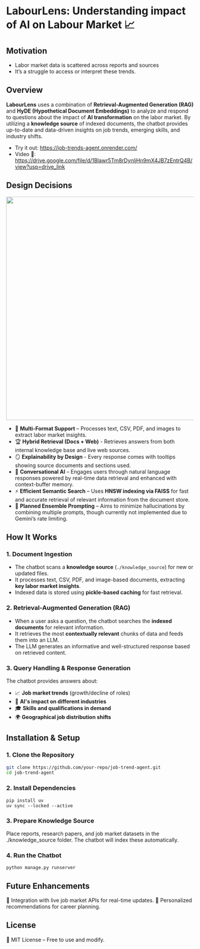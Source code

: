 
# LabourLens: Understanding impact of AI on Labour Market 📈

## Motivation
- Labor market data is scattered across reports and sources
- It’s a struggle to access or interpret these trends.

## Overview  
**LabourLens** uses a combination of **Retrieval-Augmented Generation (RAG)** and **HyDE (Hypothetical Document Embeddings)** to analyze and respond to questions about the impact of **AI transformation** on the labor market. By utilizing a **knowledge source** of indexed documents, the chatbot provides up-to-date and data-driven insights on job trends, emerging skills, and industry shifts.  

- Try it out: https://job-trends-agent.onrender.com/
- Video 🎥: https://drive.google.com/file/d/1Blawr5Tm8rDynljHn9mX4JB7zEntrQ4B/view?usp=drive_link
  
## Design Decisions

<p align="center">
  <img src="https://github.com/user-attachments/assets/83d873c4-9db2-49f4-b82b-ec00147ea2d6" width="600"/>
</p>

- 🚀 **Multi-Format Support** – Processes text, CSV, PDF, and images to extract labor market insights.
- 🏆 **Hybrid Retrieval (Docs + Web)** - Retrieves answers from both internal knowledge base and live web sources.
- 🪞 **Explainability by Design** - Every response comes with tooltips showing source documents and sections used.
- 🧠 **Conversational AI** – Engages users through natural language responses powered by real-time data retrieval and enhanced with context-buffer memory.  
- ⚡ **Efficient Semantic Search** – Uses **HNSW indexing via FAISS** for fast and accurate retrieval of relevant information from the document store.  
- 🎯 **Planned Ensemble Prompting** – Aims to minimize hallucinations by combining multiple prompts, though currently not implemented due to Gemini’s rate limiting.

## How It Works  

### 1. **Document Ingestion**  
- The chatbot scans a **knowledge source** (`./knowledge_source`) for new or updated files.  
- It processes text, CSV, PDF, and image-based documents, extracting **key labor market insights**.  
- Indexed data is stored using **pickle-based caching** for fast retrieval.  

### 2. **Retrieval-Augmented Generation (RAG)**  
- When a user asks a question, the chatbot searches the **indexed documents** for relevant information.  
- It retrieves the most **contextually relevant** chunks of data and feeds them into an LLM.  
- The LLM generates an informative and well-structured response based on retrieved content.  

### 3. **Query Handling & Response Generation**  
The chatbot provides answers about:  
- 📈 **Job market trends** (growth/decline of roles)  
- 🤖 **AI's impact on different industries**  
- 🎓 **Skills and qualifications in demand**  
- 🌍 **Geographical job distribution shifts**  

## Installation & Setup  

### 1. **Clone the Repository**  
```bash
git clone https://github.com/your-repo/job-trend-agent.git
cd job-trend-agent
```
### 2. **Install Dependencies**
```
pip install uv
uv sync --locked --active
```

### 3. **Prepare Knowledge Source**
Place reports, research papers, and job market datasets in the ./knowledge_source folder.
The chatbot will index these automatically.

### 4. **Run the Chatbot**
```
python manage.py runserver
```

## Future Enhancements
🔹 Integration with live job market APIs for real-time updates.
🔹 Personalized recommendations for career planning.


## License
📜 MIT License – Free to use and modify.


